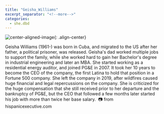 ```yaml
---
title: "Geisha_Williams"
excerpt_separator: "<!--more-->"
categories:
  - she.dbd
---
```



![center-aligned-image](https://cdn.pixabay.com/photo/2020/10/26/16/56/man-5687861_1280.png){: .align-center}


Geisha Williams (1961-) was born in Cuba, and migrated to the US after her father, a political prisoner, was released. Geisha's dad worked multiple jobs to support the family, while she worked hard to gain her Bachelor's degree in industrial engineering and later an MBA. She started working as a residential energy auditor, and joined PG&E in 2007. It took her 10 years to become the CEO of the company, the first Latina to hold that position in a Fortune 500 company. She left the company in 2019, after wildfires caused huge financial and legal repercussions on the company. She is criticized for the huge compensation that she still received prior to her departure and the bankruptcy of PG&E, but the CEO that followed a few months later started his job with more than twice her base salary.⁠
⁠
📷 from hispanicexecutive.com⁠
